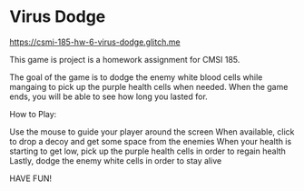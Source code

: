 # Virus Dodge

https://csmi-185-hw-6-virus-dodge.glitch.me

This game is project is a homework assignment for CMSI 185.

The goal of the game is to dodge the enemy white blood cells while mangaing to pick up the purple health cells when needed. When the game ends, you will be able to see how long you lasted for.

How to Play:

Use the mouse to guide your player around the screen
When available, click to drop a decoy and get some space from the enemies
When your health is starting to get low, pick up the purple health cells in order to regain health
Lastly, dodge the enemy white cells in order to stay alive

HAVE FUN!
